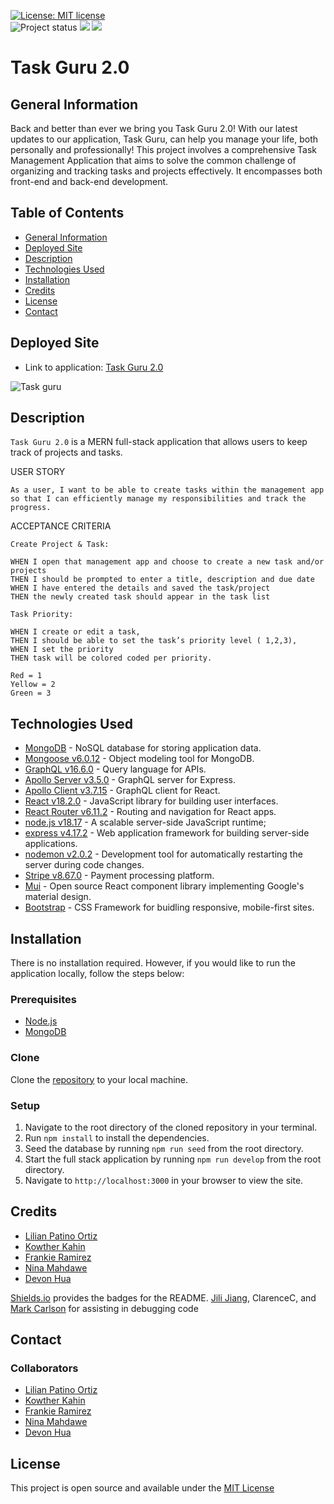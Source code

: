 [![License: MIT license](https://img.shields.io/badge/License-MIT_license-success)](https://opensource.org/licenses/MIT)  
![Project status](https://img.shields.io/badge/Status-Complete-success)
<img src="https://img.shields.io/github/last-commit/lilianpatinoortiz/the-winners" >
<img src="https://img.shields.io/github/languages/top/lilianpatinoortiz/the-winners"  />

# Task Guru 2.0

## General Information

Back and better than ever we bring you Task Guru 2.0! With our latest updates to our application, Task Guru, can help you manage your life, both personally and professionally!
This project involves a comprehensive Task Management Application that aims to solve the common challenge of organizing and tracking tasks and projects effectively. It encompasses both front-end and back-end development.

## Table of Contents

- [General Information](#general-information)
- [Deployed Site](#deployed-site)
- [Description](#description)
- [Technologies Used](#technologies-used)
- [Installation](#installation)
- [Credits](#credits)
- [License](#license)
- [Contact](#contact)

## Deployed Site

- Link to application: [Task Guru 2.0](https://shielded-thicket-49496-3fa79d1c89ee.herokuapp.com/)

![Task guru](images/project3.gif)

## Description

`Task Guru 2.0` is a MERN full-stack application that allows users to keep track of projects and tasks.

USER STORY

```
As a user, I want to be able to create tasks within the management app so that I can efficiently manage my responsibilities and track the progress.
```

ACCEPTANCE CRITERIA

```
Create Project & Task:

WHEN I open that management app and choose to create a new task and/or projects
THEN I should be prompted to enter a title, description and due date
WHEN I have entered the details and saved the task/project
THEN the newly created task should appear in the task list

Task Priority:

WHEN I create or edit a task,
THEN I should be able to set the task’s priority level ( 1,2,3),
WHEN I set the priority
THEN task will be colored coded per priority.

Red = 1
Yellow = 2
Green = 3

```

## Technologies Used

- [MongoDB](https://www.mongodb.com/) - NoSQL database for storing application data.
- [Mongoose v6.0.12](https://www.npmjs.com/package/mongoose) - Object modeling tool for MongoDB.
- [GraphQL v16.6.0](https://www.npmjs.com/package/graphql) - Query language for APIs.
- [Apollo Server v3.5.0](https://www.npmjs.com/package/apollo-server-express) - GraphQL server for Express.
- [Apollo Client v3.7.15](https://www.npmjs.com/package/apollo-client) - GraphQL client for React.
- [React v18.2.0](https://reactjs.org/) - JavaScript library for building user interfaces.
- [React Router v6.11.2](https://www.npmjs.com/package/react-router) - Routing and navigation for React apps.
- [node.js v18.17](https://nodejs.org/en) - A scalable server-side JavaScript runtime;
- [express v4.17.2](https://www.npmjs.com/package/express) - Web application framework for building server-side applications.
- [nodemon v2.0.2](https://www.npmjs.com/package/nodemon) - Development tool for automatically restarting the server during code changes.
- [Stripe v8.67.0](https://www.npmjs.com/package/stripe) - Payment processing platform.
- [Mui](https://mui.com/) -
  Open source React component library implementing Google's material design.
- [Bootstrap](https://getbootstrap.com/) -
  CSS Framework for buidling responsive, mobile-first sites.

## Installation

There is no installation required. However, if you would like to run the application locally, follow the steps below:

### Prerequisites

- [Node.js](https://nodejs.org/en/)
- [MongoDB](https://www.mongodb.com/try/download/community)

### Clone

Clone the [repository](https://github.com/lilianpatinoortiz/the-winners) to your local machine.

### Setup

1. Navigate to the root directory of the cloned repository in your terminal.
2. Run `npm install` to install the dependencies.
3. Seed the database by running `npm run seed` from the root directory.
4. Start the full stack application by running `npm run develop` from the root directory.
5. Navigate to `http://localhost:3000` in your browser to view the site.

## Credits

- [Lilian Patino Ortiz](https://github.com/lilianpatinoortiz)
- [Kowther Kahin](https://github.com/Kowther7)
- [Frankie Ramirez](https://github.com/Frankieramirez72)
- [Nina Mahdawe](https://github.com/Ninamahdawe)
- [Devon Hua](https://github.com/devonforyou)

[Shields.io](https://shields.io/) provides the badges for the README.
[Jili Jiang](https://github.com/JiliJiang), ClarenceC, and [Mark Carlson](https://github.com/mark-carlson) for assisting in debugging code

## Contact

### Collaborators

- [Lilian Patino Ortiz](https://github.com/lilianpatinoortiz)
- [Kowther Kahin](https://github.com/Kowther7)
- [Frankie Ramirez](https://github.com/Frankieramirez72)
- [Nina Mahdawe](https://github.com/Ninamahdawe)
- [Devon Hua](https://github.com/devonforyou)

## License

This project is open source and available under the [MIT License](./LICENSE)
